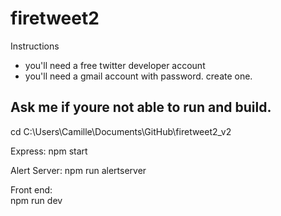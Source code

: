 # firetweet2

Instructions

- you'll need a free twitter developer account 
- you'll need a gmail account with password. create one.

Ask me if youre not able to run and build.
---------------------

cd  C:\Users\Camille\Documents\GitHub\firetweet2_v2

Express:
npm start

Alert Server:
npm run alertserver

Front end:  
npm run dev
